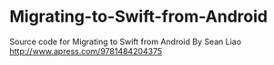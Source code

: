 Migrating-to-Swift-from-Android
===============================

Source code for Migrating to Swift from Android By Sean Liao http://www.apress.com/9781484204375
